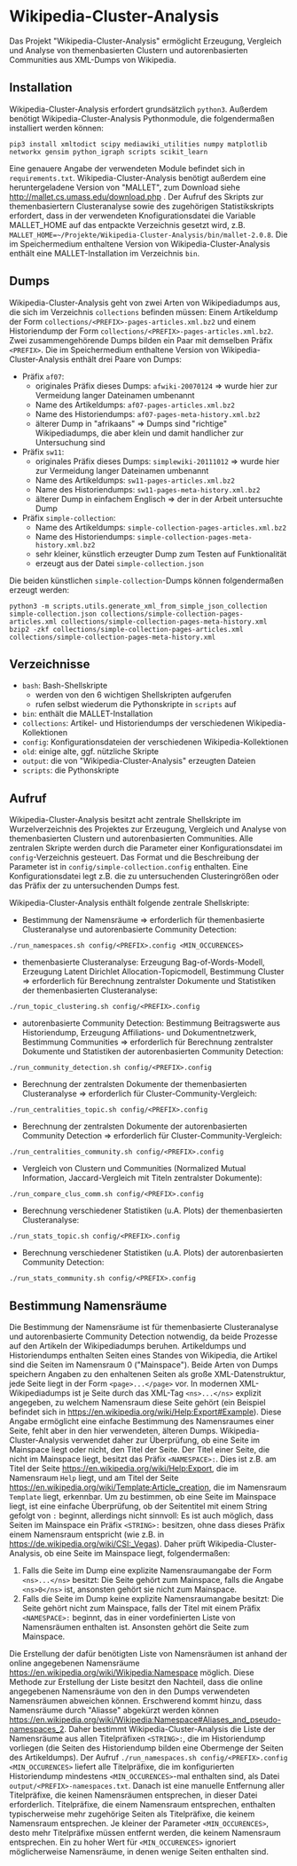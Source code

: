 Wikipedia-Cluster-Analysis
==========================
Das Projekt "Wikipedia-Cluster-Analysis" ermöglicht Erzeugung, Vergleich und Analyse von themenbasierten Clustern und autorenbasierten Communities aus XML-Dumps von Wikipedia. 

Installation
------------
Wikipedia-Cluster-Analysis erfordert grundsätzlich `python3`. Außerdem benötigt Wikipedia-Cluster-Analysis Pythonmodule, die folgendermaßen installiert werden können:
```
pip3 install xmltodict scipy mediawiki_utilities numpy matplotlib networkx gensim python_igraph scripts scikit_learn
```
Eine genauere Angabe der verwendeten Module befindet sich in `requirements.txt`. Wikipedia-Cluster-Analysis benötigt außerdem eine heruntergeladene Version von 
"MALLET", zum Download siehe http://mallet.cs.umass.edu/download.php . Der Aufruf des Skripts zur themenbasiertern Clusteranalyse sowie des zugehörigen Statistikskripts erfordert, dass in der verwendeten Knofigurationsdatei die Variable MALLET_HOME auf das entpackte Verzeichnis gesetzt wird, z.B. `MALLET_HOME=~/Projekte/Wikipedia-Cluster-Analysis/bin/mallet-2.0.8`. Die im Speichermedium enthaltene Version von Wikipedia-Cluster-Analysis enthält eine MALLET-Installation im Verzeichnis `bin`.
  
Dumps
-----
Wikipedia-Cluster-Analysis geht von zwei Arten von Wikipediadumps aus, die sich im Verzeichnis `collections` befinden müssen: Einem Artikeldump der Form `collections/<PREFIX>-pages-articles.xml.bz2` und einem Historiendump der Form `collections/<PREFIX>-pages-articles.xml.bz2`. Zwei zusammengehörende Dumps bilden ein Paar mit demselben Präfix `<PREFIX>`. Die im Speichermedium enthaltene Version von Wikipedia-Cluster-Analysis enthält drei Paare von Dumps:
- Präfix `af07`: 
  - originales Präfix dieses Dumps: `afwiki-20070124` => wurde hier zur Vermeidung langer Dateinamen umbenannt
  - Name des Artikeldumps: `af07-pages-articles.xml.bz2`
  - Name des Historiendumps: `af07-pages-meta-history.xml.bz2`
  - älterer Dump in "afrikaans" => Dumps sind "richtige" Wikipediadumps, die aber klein und damit handlicher zur Untersuchung sind
- Präfix `sw11`:
  - originales Präfix dieses Dumps: `simplewiki-20111012` => wurde hier zur Vermeidung langer Dateinamen umbenannt
  - Name des Artikeldumps: `sw11-pages-articles.xml.bz2`
  - Name des Historiendumps: `sw11-pages-meta-history.xml.bz2`
  - älterer Dump in einfachem Englisch => der in der Arbeit untersuchte Dump
- Präfix `simple-collection`:
  - Name des Artikeldumps: `simple-collection-pages-articles.xml.bz2`
  - Name des Historiendumps: `simple-collection-pages-meta-history.xml.bz2`
  - sehr kleiner, künstlich erzeugter Dump zum Testen auf Funktionalität
  - erzeugt aus der Datei `simple-collection.json`

Die beiden künstlichen `simple-collection`-Dumps können folgendermaßen erzeugt werden:
```
python3 -m scripts.utils.generate_xml_from_simple_json_collection simple-collection.json collections/simple-collection-pages-articles.xml collections/simple-collection-pages-meta-history.xml
bzip2 -zkf collections/simple-collection-pages-articles.xml collections/simple-collection-pages-meta-history.xml
```
         
Verzeichnisse
-------------
- `bash`: Bash-Shellskripte
  - werden von den 6 wichtigen Shellskripten aufgerufen
  - rufen selbst wiederum die Pythonskripte in `scripts` auf
- `bin`: enthält die MALLET-Installation
- `collections`: Artikel- und Historiendumps der verschiedenen Wikipedia-Kollektionen
- `config`: Konfigurationsdateien der verschiedenen Wikipedia-Kollektionen
- `old`: einige alte, ggf. nützliche Skripte
- `output`: die von "Wikipedia-Cluster-Analysis" erzeugten Dateien
- `scripts`: die Pythonskripte
         
Aufruf
------
Wikipedia-Cluster-Analysis besitzt acht zentrale Shellskripte im Wurzelverzeichnis des Projektes zur Erzeugung, Vergleich und Analyse von themenbasierten Clustern und autorenbasierten Communities. Alle zentralen Skripte werden durch die Parameter einer Konfigurationsdatei im `config`-Verzeichnis gesteuert. Das Format und die Beschreibung der Parameter ist in `config/simple-collection.config` enthalten. Eine Konfigurationsdatei legt z.B. die zu untersuchenden Clusteringrößen oder das Präfix der zu untersuchenden Dumps fest. 

Wikipedia-Cluster-Analysis enthält folgende zentrale Shellskripte:
- Bestimmung der Namensräume => erforderlich für themenbasierte Clusteranalyse und autorenbasierte Community Detection:
```
./run_namespaces.sh config/<PREFIX>.config <MIN_OCCURENCES>
```
  
- themenbasierte Clusteranalyse: Erzeugung Bag-of-Words-Modell, Erzeugung Latent Dirichlet Allocation-Topicmodell, Bestimmung Cluster => erforderlich für Berechnung zentralster Dokumente und Statistiken der themenbasierten Clusteranalyse:
```
./run_topic_clustering.sh config/<PREFIX>.config
```
  
- autorenbasierte Community Detection: Bestimmung Beitragswerte aus Historiendump, Erzeugung Affiliations- und Dokumentnetzwerk, Bestimmung Communities => erforderlich für Berechnung zentralster Dokumente und Statistiken der autorenbasierten Community Detection:
```
./run_community_detection.sh config/<PREFIX>.config
```

- Berechnung der zentralsten Dokumente der themenbasierten Clusteranalyse => erforderlich für Cluster-Community-Vergleich:
```
./run_centralities_topic.sh config/<PREFIX>.config
```
  
- Berechnung der zentralsten Dokumente der autorenbasierten Community Detection => erforderlich für Cluster-Community-Vergleich:    
```
./run_centralities_community.sh config/<PREFIX>.config  
```
  
- Vergleich von Clustern und Communities (Normalized Mutual Information, Jaccard-Vergleich mit Titeln zentralster Dokumente):
```
./run_compare_clus_comm.sh config/<PREFIX>.config
```
  
- Berechnung verschiedener Statistiken (u.A. Plots) der themenbasierten Clusteranalyse:
```
./run_stats_topic.sh config/<PREFIX>.config
```

- Berechnung verschiedener Statistiken (u.A. Plots) der autorenbasierten Community Detection:    
```
./run_stats_community.sh config/<PREFIX>.config  
```

Bestimmung Namensräume
---------------------
Die Bestimmung der Namensräume ist für themenbasierte Clusteranalyse und autorenbasierte Community Detection notwendig, da beide Prozesse auf den Artikeln der Wikipediadumps beruhen. Artikeldumps und Historiendumps enthalten Seiten eines Standes von Wikipedia, die Artikel sind die Seiten im Namensraum 0 ("Mainspace"). Beide Arten von Dumps speichern Angaben zu den enhaltenen Seiten als große XML-Datenstruktur, jede Seite liegt in der Form `<page>...</page>` vor. In modernen XML-Wikipediadumps ist je Seite durch das XML-Tag `<ns>...</ns>` explizit angegeben, zu welchem Namensraum diese Seite gehört (ein Beispiel befindet sich in https://en.wikipedia.org/wiki/Help:Export#Example). Diese Angabe ermöglicht eine einfache Bestimmung des Namensraumes einer Seite, fehlt aber in den hier verwendeten, älteren Dumps. Wikipedia-Cluster-Analysis verwendet daher zur Überprüfung, ob eine Seite im Mainspace liegt oder nicht, den Titel der Seite. Der Titel einer Seite, die nicht im Mainspace liegt, besitzt das Präfix `<NAMESPACE>:`. Dies ist z.B. am Titel der Seite https://en.wikipedia.org/wiki/Help:Export, die im Namensraum `Help` liegt, und am Titel der Seite https://en.wikipedia.org/wiki/Template:Article_creation, die im Namensraum `Template` liegt, erkennbar. Um zu bestimmen, ob eine Seite im Mainspace liegt, ist eine einfache Überprüfung, ob der Seitentitel mit einem String gefolgt von `:` beginnt, allerdings nicht sinnvoll: Es ist auch möglich, dass Seiten im Mainspace ein Präfix `<STRING>:` besitzen, ohne dass dieses Präfix einem Namensraum entspricht (wie z.B. in https://de.wikipedia.org/wiki/CSI:_Vegas). Daher prüft Wikipedia-Cluster-Analysis, ob eine Seite im Mainspace liegt, folgendermaßen:

1. Falls die Seite im Dump eine explizite Namensraumangabe der Form `<ns>...</ns>` besitzt: Die Seite gehört zum Mainspace, falls die Angabe `<ns>0</ns>` ist, ansonsten gehört sie nicht zum Mainspace.
2. Falls die Seite im Dump keine explizite Namensraumangabe besitzt: Die Seite gehört nicht zum Mainspace, falls der Titel mit einem Präfix `<NAMESPACE>:` beginnt, das in einer vordefinierten Liste von Namensräumen enthalten ist. Ansonsten gehört die Seite zum Mainspace.

Die Erstellung der dafür benötigten Liste von Namensräumen ist anhand der online angegebenen Namensräume https://en.wikipedia.org/wiki/Wikipedia:Namespace möglich. Diese Methode zur Erstellung der Liste besitzt den Nachteil, dass die online angegebenen Namensräume von den in den Dumps verwendeten Namensräumen abweichen können. Erschwerend kommt hinzu, dass Namensräume durch "Aliasse" abgekürzt werden können https://en.wikipedia.org/wiki/Wikipedia:Namespace#Aliases_and_pseudo-namespaces_2. Daher bestimmt Wikipedia-Cluster-Analysis die Liste der Namensräume aus allen Titelpräfixen `<STRING>:`, die im Historiendump vorliegen (die Seiten des Historiendump bilden eine Obermenge der Seiten des Artikeldumps). Der Aufruf `./run_namespaces.sh config/<PREFIX>.config <MIN_OCCURENCES>` liefert alle Titelpräfixe, die im konfigurierten Historiendump mindestens `<MIN_OCCURENCES>`-mal enthalten sind, als Datei `output/<PREFIX>-namespaces.txt`. Danach ist eine manuelle Entfernung aller Titelpräfixe, die keinen Namensräumen entsprechen, in dieser Datei erforderlich. Titelpräfixe, die einem Namensraum entsprechen, enthalten typischerweise mehr zugehörige Seiten als Titelpräfixe, die keinem Namensraum entsprechen. Je kleiner der Parameter `<MIN_OCCURENCES>`, desto mehr Titelpräfixe müssen entfernt werden, die keinem Namensraum entsprechen. Ein zu hoher Wert für `<MIN_OCCURENCES>` ignoriert möglicherweise Namensräume, in denen wenige Seiten enthalten sind. 




 












           
           
           
           